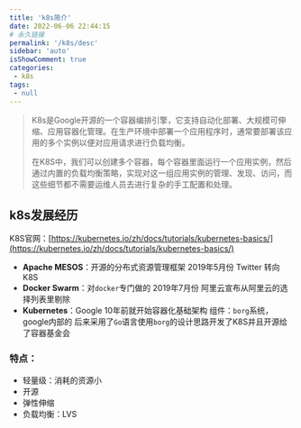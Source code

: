 ```yaml
---
title: 'k8s简介'
date: 2022-06-06 22:44:15
# 永久链接
permalink: '/k8s/desc'
sidebar: 'auto'
isShowComment: true
categories:
 - k8s
tags:
 - null
---
```




>   K8s是Google开源的一个容器编排引擎，它支持自动化部署、大规模可伸缩、应用容器化管理。在生产环境中部署一个应用程序时，通常要部署该应用的多个实例以便对应用请求进行负载均衡。
>
>   在K8S中，我们可以创建多个容器，每个容器里面运行一个应用实例，然后通过内置的负载均衡策略，实现对这一组应用实例的管理、发现、访问，而这些细节都不需要运维人员去进行复杂的手工配置和处理。



<!--more-->

## k8s发展经历

K8S官网：[https://kubernetes.io/zh/docs/tutorials/kubernetes-basics/](https://kubernetes.io/zh/docs/tutorials/kubernetes-basics/)



-   **Apache MESOS**：开源的分布式资源管理框架 2019年5月份 Twitter 转向 K8S
-   **Docker Swarm**：对`docker`专门做的 2019年7月份 阿里云宣布从阿里云的选择列表里剔除
-   **Kubernetes**：Google 10年前就开始容器化基础架构 组件：`borg`系统，google内部的 后来采用了`Go`语言使用`borg`的设计思路开发了K8S并且开源给了容器基金会



### 特点：

-   轻量级：消耗的资源小
-   开源
-   弹性伸缩
-   负载均衡：LVS



